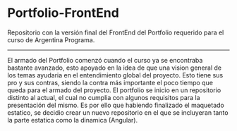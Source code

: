 # Portfolio-FrontEnd
Repositorio con la versión final del FrontEnd del Portfolio requerido para el curso de Argentina Programa.

---

El armado del Portfolio comenzó cuando el curso ya se encontraba bastante avanzado, esto apoyado en la idea de que una vision general de los temas ayudaria en el entendimiento global del proyecto. Esto tiene sus pro y sus contras, siendo la contra más importante el poco tiempo que queda para el armado del proyecto.
El portfolio se inicio en un repositorio distinto al actual, el cual no cumplia con algunos requisitos para la presentación del mismo. Es por ello que habiendo finalizado el maquetado estatico, se decidio crear un nuevo repositorio en el que se incluyeran tanto la parte estatica como la dinamica (Angular). 
